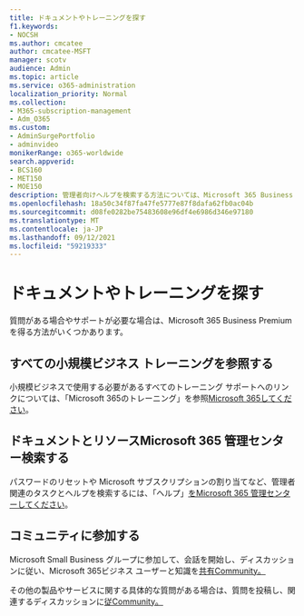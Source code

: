 ```yaml
---
title: ドキュメントやトレーニングを探す
f1.keywords:
- NOCSH
ms.author: cmcatee
author: cmcatee-MSFT
manager: scotv
audience: Admin
ms.topic: article
ms.service: o365-administration
localization_priority: Normal
ms.collection:
- M365-subscription-management
- Adm_O365
ms.custom:
- AdminSurgePortfolio
- adminvideo
monikerRange: o365-worldwide
search.appverid:
- BCS160
- MET150
- MOE150
description: 管理者向けヘルプを検索する方法については、Microsoft 365 Business Premium。
ms.openlocfilehash: 18a50c34f87fa47fe5777e87f8dafa62fb0ac04b
ms.sourcegitcommit: d08fe0282be75483608e96df4e6986d346e97180
ms.translationtype: MT
ms.contentlocale: ja-JP
ms.lasthandoff: 09/12/2021
ms.locfileid: "59219333"
---
```

# <a name="find-docs-and-training"></a>ドキュメントやトレーニングを探す

質問がある場合やサポートが必要な場合は、Microsoft 365 Business Premiumを得る方法がいくつかあります。

## <a name="browse-all-small-business-training"></a>すべての小規模ビジネス トレーニングを参照する

小規模ビジネスで使用する必要があるすべてのトレーニング サポートへのリンクについては、「Microsoft 365のトレーニング」を参照[Microsoft 365してください](index.yml)。 

## <a name="search-for-microsoft-365-admin-center-docs-and-resources"></a>ドキュメントとリソースMicrosoft 365 管理センター検索する

パスワードのリセットや Microsoft サブスクリプションの割り当てなど、管理者関連のタスクとヘルプを検索するには、「ヘルプ」[をMicrosoft 365 管理センターしてください](../admin/index.yml)。

## <a name="join-the-community"></a>コミュニティに参加する

Microsoft Small Business グループに参加して、会話を開始し、ディスカッションに従い、Microsoft 365ビジネス ユーザーと知識を[共有Community。](https://smallbusiness.microsoft.com/)

その他の製品やサービスに関する具体的な質問がある場合は、質問を投稿し、関連するディスカッションに[従Community。](https://answers.microsoft.com)